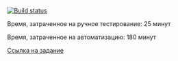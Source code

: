 [![Build status](https://ci.appveyor.com/api/projects/status/a3g0igvn4u69spym?svg=true)](https://ci.appveyor.com/project/mona52/project-2-3-2)

Время, затраченное на ручное тестирование: 25 минут

Время, затраченное на автоматизацию: 180 минут

[Ссылка на задание](https://github.com/netology-code/aqa-homeworks/tree/master/patterns#%D0%B7%D0%B0%D0%B4%D0%B0%D1%87%D0%B0-2---%D1%82%D0%B5%D1%81%D1%82%D0%BE%D0%B2%D1%8B%D0%B9-%D1%80%D0%B5%D0%B6%D0%B8%D0%BC)
